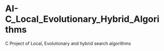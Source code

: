 # AI-C_Local_Evolutionary_Hybrid_Algorithms
 C Project of Local, Evolutionary and hybrid search algorithms
